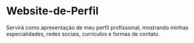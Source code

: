 # Website-de-Perfil
Servirá como apresentação de meu perfil profissional, mostrando minhas especialidades, redes sociais, currículos e formas de contato.
